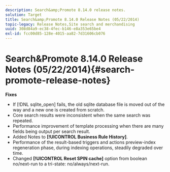```yaml
---
description: Search&amp;Promote 8.14.0 release notes.
solution: Target
title: Search&amp;Promote 8.14.0 Release Notes (05/22/2014)
topic-legacy: Release Notes,Site search and merchandising
uuid: 308d84a9-ec38-4fec-b146-e8a353e65be4
exl-id: fcc00d85-128e-4015-aa82-7d31606cb076
---
```

# Search&amp;Promote 8.14.0 Release Notes (05/22/2014){#search-promote-release-notes}

 **Fixes**

* If [!DNL sqlite_open] fails, the old sqlite database file is moved out of the way and a new one is created from scratch. 
* Core search results were inconsistent when the same search was repeated. 
* Performance improvement of template processing when there are many fields being output per search result. 
* Added Notes to **[!UICONTROL Business Rule History]**. 
* Performance of the result-based triggers and actions preview-index regeneration phase, during indexing operations, steadily degraded over time. 
* Changed **[!UICONTROL Reset SPIN cache]** option from boolean no/next-run to a tri-state: no/always/next-run.
